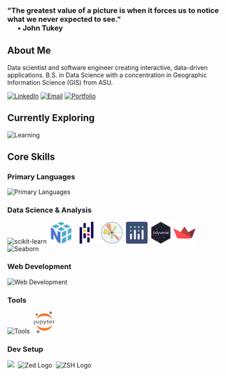 ### "The greatest value of a picture is when it forces us to notice what we never expected to see."<br />&nbsp;&nbsp;&nbsp;&nbsp;&nbsp;&nbsp;• John Tukey

## About Me

Data scientist and software engineer creating interactive, data-driven applications. B.S. in Data Science with a concentration in Geographic Information Science (GIS) from ASU.

[![LinkedIn](https://img.shields.io/badge/LinkedIn-0284c7?style=for-the-badge&logo=linkedin&logoColor=white)](https://www.linkedin.com/in/aaliyah-harper/)
[![Email](https://img.shields.io/badge/Email-585191?style=for-the-badge&logo=protonmail&logoColor=white)](mailto:aeverly14@pm.me)
[![Portfolio](https://img.shields.io/badge/Portfolio-4338ca?style=for-the-badge&logo=googlechrome&logoColor=white)](https://aileks.dev/)

## Currently Exploring
<img src="https://skillicons.dev/icons?i=ruby,rails" height="50" alt="Learning" />

## Core Skills

### Primary Languages
<img src="https://skillicons.dev/icons?i=js,ts,py,r,julia" height="50" alt="Primary Languages" />

### Data Science & Analysis
<img src="https://skillicons.dev/icons?i=sklearn" height="50" alt="scikit-learn" /> &nbsp;<img src="https://github.com/devicons/devicon/blob/master/icons/numpy/numpy-original.svg" height="50" alt="Numpy" /> &nbsp;<img src="https://github.com/devicons/devicon/blob/master/icons/pandas/pandas-original.svg" height="50" alt="Pandas" /> &nbsp;<img src="https://github.com/devicons/devicon/blob/master/icons/matplotlib/matplotlib-original.svg" height="50" alt="Matplotlib" /> &nbsp;<img src="https://github.com/devicons/devicon/blob/master/icons/plotly/plotly-original.svg" height="50" alt="Plotly" /> &nbsp;<img src="https://github.com/rstudio/hex-stickers/blob/main/SVG/tidyverse.svg" height="50" alt="tidyverse" /> &nbsp;<img src="https://github.com/devicons/devicon/blob/master/icons/streamlit/streamlit-original.svg" height="50" alt="Streamlit" /> &nbsp;<img src="https://seaborn.pydata.org/_images/logo-mark-lightbg.svg" height="50" alt="Seaborn" />

### Web Development
<img src="https://skillicons.dev/icons?i=react,express,flask,tailwind,vite,nodejs" height="50" alt="Web Development" /> 

### Tools
<img src="https://skillicons.dev/icons?i=aws,docker,git,github,bash,npm" height="50" alt="Tools" /> &nbsp;<img src="https://github.com/devicons/devicon/blob/master/icons/jupyter/jupyter-original-wordmark.svg" height="50" alt="Jupyter" />

### Dev Setup
<img src="https://skillicons.dev/icons?i=apple,anaconda" /> &nbsp;<img height="50" alt="Zed Logo" title="Zed Logo" src="https://github.com/user-attachments/assets/da53100d-3c83-40fc-959c-5f1aa8a2f766" /> &nbsp;<img height="50" alt="ZSH Logo" title="ZSH Logo" src="https://github.com/user-attachments/assets/70e3d488-151a-4111-b342-cb7a9dffa267" />
